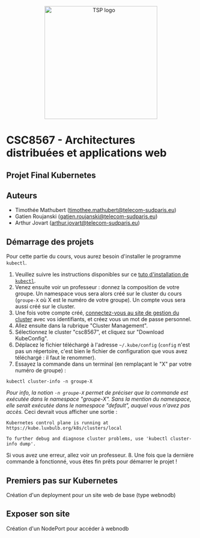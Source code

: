 <p align="center">
    <img src="https://github.com/user-attachments/assets/3ba5a526-c617-49c7-8165-30c3f3505d5c" width="300" alt="TSP logo">
</p>

# CSC8567 - Architectures distribuées et applications web
## Projet Final Kubernetes

## Auteurs

- Timothée Mathubert (timothee.mathubert@telecom-sudparis.eu)
- Gatien Roujanski (gatien.roujanski@telecom-sudparis.eu)
- Arthur Jovart (arthur.jovart@telecom-sudparis.eu)

## Démarrage des projets

Pour cette partie du cours, vous aurez besoin d'installer le programme `kubectl`.
1. Veuillez suivre les instructions disponibles sur ce [tuto d'installation de `kubectl`](https://kubernetes.io/fr/docs/tasks/tools/install-kubectl/).
2. Venez ensuite voir un professeur : donnez la composition de votre groupe. Un namespace vous sera alors créé sur le cluster du cours (`groupe-X` où X est le numéro de votre groupe). Un compte vous sera aussi créé sur le cluster.
3. Une fois votre compte créé, [connectez-vous au site de gestion du cluster](https://kube.luxbulb.org) avec vos identifiants, et créez vous un mot de passe personnel.
4. Allez ensuite dans la rubrique "Cluster Management". 
5. Sélectionnez le cluster "csc8567", et cliquez sur "Download KubeConfig".
6. Déplacez le fichier téléchargé à l'adresse `~/.kube/config` (`config` n'est pas un répertoire, c'est bien le fichier de configuration que vous avez téléchargé : il faut le renommer).
7. Essayez la commande dans un terminal (en remplaçant le "X" par votre numéro de groupe) :
```
kubectl cluster-info -n groupe-X
```
*Pour info, la notion `-n groupe-X` permet de préciser que la commande est exécutée dans le namespace "groupe-X". Sans la mention du namespace, elle serait exécutée dans le namespace "default", auquel vous n'avez pas accès.*
Ceci devrait vous afficher une sortie :
```
Kubernetes control plane is running at https://kube.luxbulb.org/k8s/clusters/local

To further debug and diagnose cluster problems, use 'kubectl cluster-info dump'.
```
Si vous avez une erreur, allez voir un professeur.
8. Une fois que la dernière commande à fonctionné, vous êtes fin prêts pour démarrer le projet !

## Premiers pas sur Kubernetes

Création d'un deployment pour un site web de base (type webnodb)

## Exposer son site

Création d'un NodePort pour accéder à webnodb

## 
